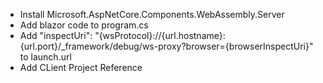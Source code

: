 ﻿- Install Microsoft.AspNetCore.Components.WebAssembly.Server
- Add blazor code to program.cs
- Add "inspectUri": "{wsProtocol}://{url.hostname}:{url.port}/_framework/debug/ws-proxy?browser={browserInspectUri}" to launch.url
- Add CLient Project Reference
